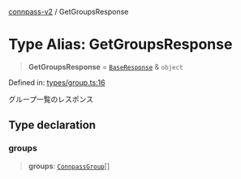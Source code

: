[connpass-v2](../wiki/globals) / GetGroupsResponse

# Type Alias: GetGroupsResponse

> **GetGroupsResponse** = [`BaseResponse`](../wiki/TypeAlias.BaseResponse) & `object`

Defined in: [types/group.ts:16](https://github.com/ryohidaka/node-connpass/blob/800ebb10fa1d025fb9b43567e6fa2b5ec8ce8b50/src/types/group.ts#L16)

グループ一覧のレスポンス

## Type declaration

### groups

> **groups**: [`ConnpassGroup`](../wiki/TypeAlias.ConnpassGroup)[]

